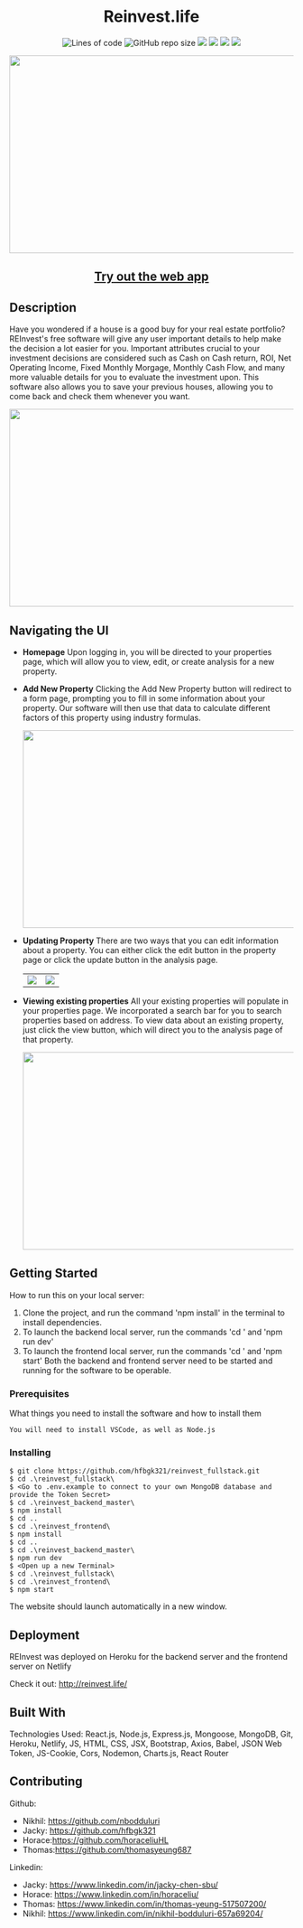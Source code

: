 <h1 align ="center">Reinvest.life</h1> 

<p align ="center">
  <img alt="Lines of code" src="https://img.shields.io/tokei/lines/github/hfbgk321/reinvest_fullstack?color=pink">
  <img alt="GitHub repo size" src="https://img.shields.io/github/repo-size/hfbgk321/reinvest_fullstack?color=orange">
  <img src="https://img.shields.io/website?down_message=Offline&up_message=Online&url=https%3A%2F%2Freinvest.life%2F">
  <img src = "https://img.shields.io/github/languages/top/hfbgk321/reinvest_fullstack?style=flat-square">
  <img src = "https://img.shields.io/github/languages/count/hfbgk321/reinvest_fullstack?color=green">
  <img src = "https://img.shields.io/badge/dependencies-up to date-brightgreen"
</p>
  
<p align="center">
  <img src="https://user-images.githubusercontent.com/40508134/103444641-3c640700-4c38-11eb-9d08-7a8f74c5f6eb.png" width = "700" height = "350">
</p>

 <h2 align="center"><a  href="https://reinvest.life/">Try out the web app</a></h2>
 
 

## Description

Have you wondered if a house is a good buy for your real estate portfolio? REInvest's free software will give any user important details to help make the decision a lot easier for you. Important attributes crucial to your investment decisions are considered such as Cash on Cash return, ROI, Net Operating Income, Fixed Monthly Morgage, Monthly Cash Flow, and many more valuable details for you to evaluate the investment upon. This software also allows you to save your previous houses, allowing you to come back and check them whenever you want. 

<p align = "center">
  <img src = "https://user-images.githubusercontent.com/40508134/103446974-67a81f80-4c53-11eb-961f-1c8cb90b079a.gif" width = "700" height = "350" >
</p>





## Navigating the UI

- **Homepage** Upon logging in, you will be directed to your properties page, which will allow you to view, edit, or create analysis for a new property.
- **Add New Property** Clicking the Add New Property button will redirect to a form page, prompting you to fill in some information about your property. Our software will then use that data to calculate different factors of this property using industry formulas.
    <p align ="center"><img src = "https://user-images.githubusercontent.com/40508134/103446823-dedcb400-4c51-11eb-9de6-37d1054806ff.gif" width = "700" height = "350"></p>
- **Updating Property** There are two ways that you can edit information about a property. You can either click the edit button in the property page or click the update button in the analysis page.
    <table>
      <tr>
        <td><img src = "https://user-images.githubusercontent.com/40508134/103447061-56134780-4c54-11eb-96c9-6c2197ae615f.gif"></td>
        <td><img src = "https://user-images.githubusercontent.com/40508134/103447092-ad191c80-4c54-11eb-9201-29a31aaf43c2.gif"></td>
       </tr> 
    </table>
      
 - **Viewing existing properties** All your existing properties will populate in your properties page. We incorporated a search bar for you to search properties based on address. To view data about an existing property, just click the view button, which will direct you to the analysis page of that property.
      <p align = "center">
        <img src = "https://user-images.githubusercontent.com/40508134/103447126-fe291080-4c54-11eb-870e-0acc3eb51d65.gif" width = "700" height = "350">
      </p>
  
  
  

## Getting Started

How to run this on your local server: 
1. Clone the project, and run the command 'npm install' in the terminal to install dependencies.
2. To launch the backend local server, run the commands 'cd <Your backend folder>' and 'npm run dev' 
3. To launch the frontend local server, run the commands 'cd <Your frontend folder>' and 'npm start'
Both the backend and frontend server need to be started and running for the software to be operable.



### Prerequisites

What things you need to install the software and how to install them

```
You will need to install VSCode, as well as Node.js
```



### Installing

```
$ git clone https://github.com/hfbgk321/reinvest_fullstack.git
$ cd .\reinvest_fullstack\
$ <Go to .env.example to connect to your own MongoDB database and provide the Token Secret>
$ cd .\reinvest_backend_master\
$ npm install
$ cd ..
$ cd .\reinvest_frontend\
$ npm install
$ cd .. 
$ cd .\reinvest_backend_master\
$ npm run dev
$ <Open up a new Terminal>
$ cd .\reinvest_fullstack\
$ cd .\reinvest_frontend\
$ npm start
```

The website should launch automatically in a new window.




## Deployment

REInvest was deployed on Heroku for the backend server and the frontend server on Netlify

Check it out: http://reinvest.life/




## Built With

Technologies Used: React.js, Node.js, Express.js, Mongoose, MongoDB, Git, Heroku, Netlify, JS, HTML, CSS, JSX, Bootstrap, Axios, Babel, JSON Web Token, JS-Cookie, Cors, Nodemon, Charts.js, React Router


## Contributing


Github:
* Nikhil: https://github.com/nbodduluri
* Jacky: https://github.com/hfbgk321
* Horace:https://github.com/horaceliuHL
* Thomas:https://github.com/thomasyeung687

Linkedin: 
* Jacky: https://www.linkedin.com/in/jacky-chen-sbu/
* Horace: https://www.linkedin.com/in/horaceliu/
* Thomas: https://www.linkedin.com/in/thomas-yeung-517507200/
* Nikhil: https://www.linkedin.com/in/nikhil-bodduluri-657a69204/


